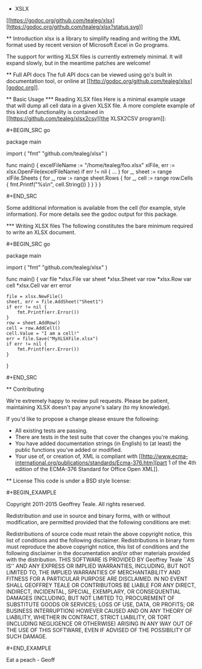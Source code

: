 * XSLX

[[https://godoc.org/github.com/tealeg/xlsx][https://godoc.org/github.com/tealeg/xlsx?status.svg]]

** Introduction
xlsx is a library to simplify reading and writing the XML format used
by recent version of Microsoft Excel in Go programs.

The support for writing XLSX files is currently extremely minimal.  It
will expand slowly, but in the meantime patches are welcome!

** Full API docs
The full API docs can be viewed using go's built in documentation
tool, or online at [[http://godoc.org/github.com/tealeg/xlsx][godoc.org]].

** Basic Usage
*** Reading XLSX files
Here is a minimal example usage that will dump all cell data in a
given XLSX file.  A more complete example of this kind of
functionality is contained in [[https://github.com/tealeg/xlsx2csv][the XLSX2CSV program]]:

#+BEGIN_SRC go

package main

import (
    "fmt"
    "github.com/tealeg/xlsx"
)

func main() {
    excelFileName := "/home/tealeg/foo.xlsx"
    xlFile, err := xlsx.OpenFile(excelFileName)
    if err != nil {
        ...
    }
    for _, sheet := range xlFile.Sheets {
        for _, row := range sheet.Rows {
            for _, cell := range row.Cells {
                fmt.Printf("%s\n", cell.String())
            }
        }
    }
}

#+END_SRC

Some additional information is available from the cell (for example,
style information).  For more details see the godoc output for this
package.

*** Writing XLSX files
The following constitutes the bare minimum required to write an XLSX document.

#+BEGIN_SRC go

package main

import (
    "fmt"
    "github.com/tealeg/xlsx"
)

func main() {
    var file *xlsx.File
    var sheet *xlsx.Sheet
    var row *xlsx.Row
    var cell *xlsx.Cell
    var err error

    file = xlsx.NewFile()
    sheet, err = file.AddSheet("Sheet1")
    if err != nil {
        fmt.Printf(err.Error())
    }
    row = sheet.AddRow()
    cell = row.AddCell()
    cell.Value = "I am a cell!"
    err = file.Save("MyXLSXFile.xlsx")
    if err != nil {
        fmt.Printf(err.Error())
    }
}

#+END_SRC

** Contributing

We're extremely happy to review pull requests.  Please be patient, maintaining XLSX doesn't pay anyone's salary (to my knowledge).

If you'd like to propose a change please ensure the following:

- All existing tests are passing.
- There are tests in the test suite that cover the changes you're making.
- You have added documentation strings (in English) to (at least) the public functions you've added or modified.
- Your use of, or creation of, XML is compliant with [[http://www.ecma-international.org/publications/standards/Ecma-376.htm][part 1 of the 4th edition of the ECMA-376 Standard for Office Open XML]].

** License
This code is under a BSD style license:

#+BEGIN_EXAMPLE

  Copyright 2011-2015 Geoffrey Teale. All rights reserved.

  Redistribution and use in source and binary forms, with or without
  modification, are permitted provided that the following conditions are
  met:

  Redistributions of source code must retain the above copyright notice,
  this list of conditions and the following disclaimer.  Redistributions
  in binary form must reproduce the above copyright notice, this list of
  conditions and the following disclaimer in the documentation and/or
  other materials provided with the distribution.  THIS SOFTWARE IS
  PROVIDED BY Geoffrey Teale ``AS IS'' AND ANY EXPRESS OR IMPLIED
  WARRANTIES, INCLUDING, BUT NOT LIMITED TO, THE IMPLIED WARRANTIES OF
  MERCHANTABILITY AND FITNESS FOR A PARTICULAR PURPOSE ARE
  DISCLAIMED. IN NO EVENT SHALL GEOFFREY TEALE OR CONTRIBUTORS BE
  LIABLE FOR ANY DIRECT, INDIRECT, INCIDENTAL, SPECIAL, EXEMPLARY, OR
  CONSEQUENTIAL DAMAGES (INCLUDING, BUT NOT LIMITED TO, PROCUREMENT OF
  SUBSTITUTE GOODS OR SERVICES; LOSS OF USE, DATA, OR PROFITS; OR
  BUSINESS INTERRUPTION) HOWEVER CAUSED AND ON ANY THEORY OF LIABILITY,
  WHETHER IN CONTRACT, STRICT LIABILITY, OR TORT (INCLUDING NEGLIGENCE
  OR OTHERWISE) ARISING IN ANY WAY OUT OF THE USE OF THIS SOFTWARE, EVEN
  IF ADVISED OF THE POSSIBILITY OF SUCH DAMAGE.

#+END_EXAMPLE

Eat a peach - Geoff
